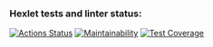 ### Hexlet tests and linter status:
[![Actions Status](https://github.com/asb1302/java-project-72/workflows/hexlet-check/badge.svg)](https://github.com/asb1302/java-project-72/actions)
[![Maintainability](https://api.codeclimate.com/v1/badges/43ee23a0c3cb99d89575/maintainability)](https://codeclimate.com/github/asb1302/java-project-72/maintainability)
[![Test Coverage](https://api.codeclimate.com/v1/badges/43ee23a0c3cb99d89575/test_coverage)](https://codeclimate.com/github/asb1302/java-project-72/test_coverage)